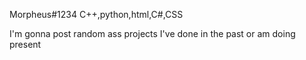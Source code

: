 Morpheus#1234
C++,python,html,C#,CSS

I'm gonna post random ass projects I've done in the past or am doing present 
